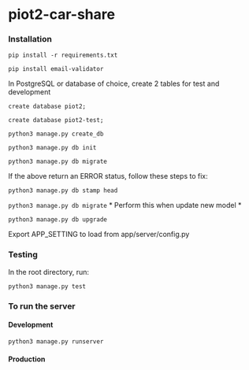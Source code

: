 # piot2-car-share

### Installation
`pip install -r requirements.txt`

`pip install email-validator`

In PostgreSQL or database of choice, create 2 tables for test and development

`create database piot2;`

`create database piot2-test;`


`python3 manage.py create_db`

`python3 manage.py db init`

`python3 manage.py db migrate`

If the above return an ERROR status, follow these steps to fix:

`python3 manage.py db stamp head`

`python3 manage.py db migrate` * Perform this when update new model * 

`python3 manage.py db upgrade`


Export APP_SETTING to load from app/server/config.py


### Testing

In the root directory, run:

`python3 manage.py test`

### To run the server

#### Development

`python3 manage.py runserver`

#### Production